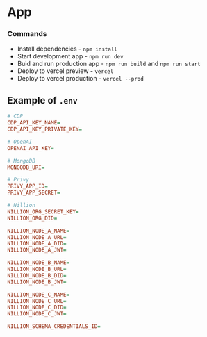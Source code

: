 # App

### Commands

- Install dependencies - `npm install`
- Start development app - `npm run dev`
- Buid and run production app - `npm run build` and `npm run start`
- Deploy to vercel preview - `vercel`
- Deploy to vercel production - `vercel --prod`

## Example of `.env`

```ini
# CDP
CDP_API_KEY_NAME=
CDP_API_KEY_PRIVATE_KEY=

# OpenAI
OPENAI_API_KEY=

# MongoDB
MONGODB_URI=

# Privy
PRIVY_APP_ID=
PRIVY_APP_SECRET=

# Nillion
NILLION_ORG_SECRET_KEY=
NILLION_ORG_DID=

NILLION_NODE_A_NAME=
NILLION_NODE_A_URL=
NILLION_NODE_A_DID=
NILLION_NODE_A_JWT=

NILLION_NODE_B_NAME=
NILLION_NODE_B_URL=
NILLION_NODE_B_DID=
NILLION_NODE_B_JWT=

NILLION_NODE_C_NAME=
NILLION_NODE_C_URL=
NILLION_NODE_C_DID=
NILLION_NODE_C_JWT=

NILLION_SCHEMA_CREDENTIALS_ID=
```
